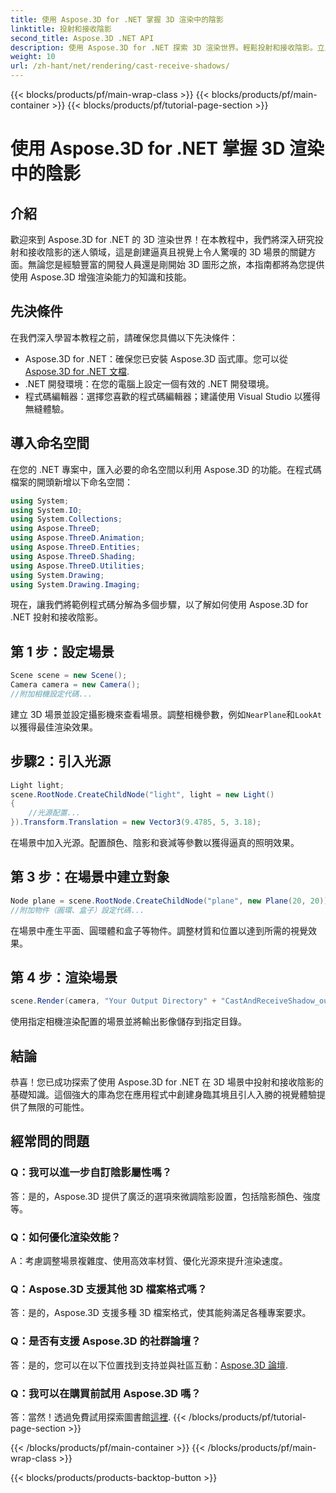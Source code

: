 ```yaml
---
title: 使用 Aspose.3D for .NET 掌握 3D 渲染中的陰影
linktitle: 投射和接收陰影
second_title: Aspose.3D .NET API
description: 使用 Aspose.3D for .NET 探索 3D 渲染世界。輕鬆投射和接收陰影。立即下載免費試用版！
weight: 10
url: /zh-hant/net/rendering/cast-receive-shadows/
---
```


{{< blocks/products/pf/main-wrap-class >}}
{{< blocks/products/pf/main-container >}}
{{< blocks/products/pf/tutorial-page-section >}}

# 使用 Aspose.3D for .NET 掌握 3D 渲染中的陰影

## 介紹
歡迎來到 Aspose.3D for .NET 的 3D 渲染世界！在本教程中，我們將深入研究投射和接收陰影的迷人領域，這是創建逼真且視覺上令人驚嘆的 3D 場景的關鍵方面。無論您是經驗豐富的開發人員還是剛開始 3D 圖形之旅，本指南都將為您提供使用 Aspose.3D 增強渲染能力的知識和技能。
## 先決條件
在我們深入學習本教程之前，請確保您具備以下先決條件：
-  Aspose.3D for .NET：確保您已安裝 Aspose.3D 函式庫。您可以從[Aspose.3D for .NET 文檔](https://reference.aspose.com/3d/net/).
- .NET 開發環境：在您的電腦上設定一個有效的 .NET 開發環境。
- 程式碼編輯器：選擇您喜歡的程式碼編輯器；建議使用 Visual Studio 以獲得無縫體驗。
## 導入命名空間
在您的 .NET 專案中，匯入必要的命名空間以利用 Aspose.3D 的功能。在程式碼檔案的開頭新增以下命名空間：
```csharp
using System;
using System.IO;
using System.Collections;
using Aspose.ThreeD;
using Aspose.ThreeD.Animation;
using Aspose.ThreeD.Entities;
using Aspose.ThreeD.Shading;
using Aspose.ThreeD.Utilities;
using System.Drawing;
using System.Drawing.Imaging;
```
現在，讓我們將範例程式碼分解為多個步驟，以了解如何使用 Aspose.3D for .NET 投射和接收陰影。
## 第 1 步：設定場景
```csharp
Scene scene = new Scene();
Camera camera = new Camera();
//附加相機設定代碼...
```
建立 3D 場景並設定攝影機來查看場景。調整相機參數，例如`NearPlane`和`LookAt`以獲得最佳渲染效果。
## 步驟2：引入光源
```csharp
Light light;
scene.RootNode.CreateChildNode("light", light = new Light()
{
    //光源配置...
}).Transform.Translation = new Vector3(9.4785, 5, 3.18);
```
在場景中加入光源。配置顏色、陰影和衰減等參數以獲得逼真的照明效果。
## 第 3 步：在場景中建立對象
```csharp
Node plane = scene.RootNode.CreateChildNode("plane", new Plane(20, 20));
//附加物件（圓環、盒子）設定代碼...
```
在場景中產生平面、圓環體和盒子等物件。調整材質和位置以達到所需的視覺效果。
## 第 4 步：渲染場景
```csharp
scene.Render(camera, "Your Output Directory" + "CastAndReceiveShadow_out.png", new Size(1024, 1024), ImageFormat.Png, opt);
```
使用指定相機渲染配置的場景並將輸出影像儲存到指定目錄。
## 結論
恭喜！您已成功探索了使用 Aspose.3D for .NET 在 3D 場景中投射和接收陰影的基礎知識。這個強大的庫為您在應用程式中創建身臨其境且引人入勝的視覺體驗提供了無限的可能性。
## 經常問的問題
### Q：我可以進一步自訂陰影屬性嗎？
答：是的，Aspose.3D 提供了廣泛的選項來微調陰影設置，包括陰影顏色、強度等。
### Q：如何優化渲染效能？
A：考慮調整場景複雜度、使用高效率材質、優化光源來提升渲染速度。
### Q：Aspose.3D 支援其他 3D 檔案格式嗎？
答：是的，Aspose.3D 支援多種 3D 檔案格式，使其能夠滿足各種專案要求。
### Q：是否有支援 Aspose.3D 的社群論壇？
答：是的，您可以在以下位置找到支持並與社區互動：[Aspose.3D 論壇](https://forum.aspose.com/c/3d/18).
### Q：我可以在購買前試用 Aspose.3D 嗎？
答：當然！透過免費試用探索圖書館[這裡](https://releases.aspose.com/).
{{< /blocks/products/pf/tutorial-page-section >}}

{{< /blocks/products/pf/main-container >}}
{{< /blocks/products/pf/main-wrap-class >}}

{{< blocks/products/products-backtop-button >}}
